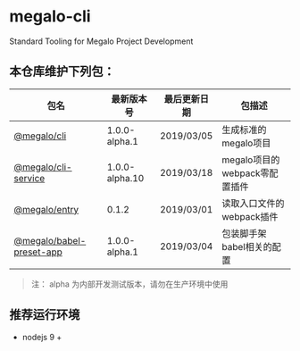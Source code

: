# megalo-cli
Standard Tooling for Megalo Project Development

## 本仓库维护下列包：

| 包名 | 最新版本号 | 最后更新日期 | 包描述
| ------ | ------ | ------ | ------ |
| [@megalo/cli](./packages/@megalo/cli) | 1.0.0-alpha.1 | 2019/03/05 | 生成标准的megalo项目 |
| [@megalo/cli-service](./packages/@megalo/cli-service) | 1.0.0-alpha.10 | 2019/03/18 | megalo项目的webpack零配置插件
| [@megalo/entry](./packages/@megalo/entry) | 0.1.2 | 2019/03/01 | 读取入口文件的webpack插件 |
| [@megalo/babel-preset-app](./packages/@megalo/babel-preset-app) | 1.0.0-alpha.1 | 2019/03/04 | 包装脚手架babel相关的配置 |

> 注： alpha 为内部开发测试版本，请勿在生产环境中使用

## 推荐运行环境
- nodejs 9 +
